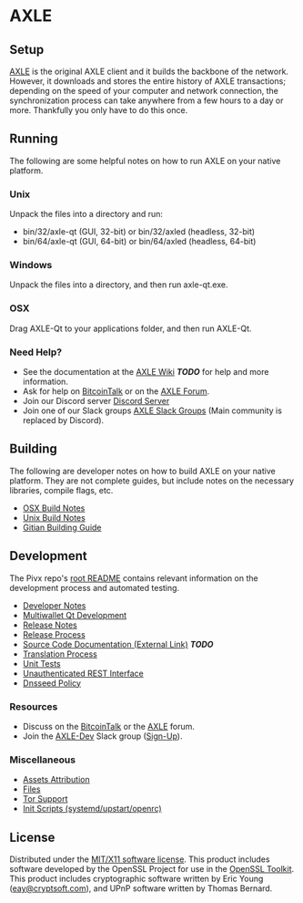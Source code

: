 AXLE
=====================

Setup
---------------------
[AXLE](http://axle.org/wallet) is the original AXLE client and it builds the backbone of the network. However, it downloads and stores the entire history of AXLE transactions; depending on the speed of your computer and network connection, the synchronization process can take anywhere from a few hours to a day or more. Thankfully you only have to do this once.

Running
---------------------
The following are some helpful notes on how to run AXLE on your native platform.

### Unix

Unpack the files into a directory and run:

- bin/32/axle-qt (GUI, 32-bit) or bin/32/axled (headless, 32-bit)
- bin/64/axle-qt (GUI, 64-bit) or bin/64/axled (headless, 64-bit)

### Windows

Unpack the files into a directory, and then run axle-qt.exe.

### OSX

Drag AXLE-Qt to your applications folder, and then run AXLE-Qt.

### Need Help?

* See the documentation at the [AXLE Wiki](https://en.bitcoin.it/wiki/Main_Page) ***TODO***
for help and more information.
* Ask for help on [BitcoinTalk](https://bitcointalk.org/index.php?topic=1262920.0) or on the [AXLE Forum](http://forum.axle.org/).
* Join our Discord server [Discord Server](https://discord.axle.org)
* Join one of our Slack groups [AXLE Slack Groups](https://axle.org/slack-logins/) (Main community is replaced by Discord).

Building
---------------------
The following are developer notes on how to build AXLE on your native platform. They are not complete guides, but include notes on the necessary libraries, compile flags, etc.

- [OSX Build Notes](build-osx.md)
- [Unix Build Notes](build-unix.md)
- [Gitian Building Guide](gitian-building.md)

Development
---------------------
The Pivx repo's [root README](https://github.com/AXLE-Project/AXLE/blob/master/README.md) contains relevant information on the development process and automated testing.

- [Developer Notes](developer-notes.md)
- [Multiwallet Qt Development](multiwallet-qt.md)
- [Release Notes](release-notes.md)
- [Release Process](release-process.md)
- [Source Code Documentation (External Link)](https://dev.visucore.com/bitcoin/doxygen/) ***TODO***
- [Translation Process](translation_process.md)
- [Unit Tests](unit-tests.md)
- [Unauthenticated REST Interface](REST-interface.md)
- [Dnsseed Policy](dnsseed-policy.md)

### Resources

* Discuss on the [BitcoinTalk](https://bitcointalk.org/index.php?topic=1262920.0) or the [AXLE](http://forum.axle.org/) forum.
* Join the [AXLE-Dev](https://axle-dev.slack.com/) Slack group ([Sign-Up](https://axle-dev.herokuapp.com/)).

### Miscellaneous
- [Assets Attribution](assets-attribution.md)
- [Files](files.md)
- [Tor Support](tor.md)
- [Init Scripts (systemd/upstart/openrc)](init.md)

License
---------------------
Distributed under the [MIT/X11 software license](http://www.opensource.org/licenses/mit-license.php).
This product includes software developed by the OpenSSL Project for use in the [OpenSSL Toolkit](https://www.openssl.org/). This product includes
cryptographic software written by Eric Young ([eay@cryptsoft.com](mailto:eay@cryptsoft.com)), and UPnP software written by Thomas Bernard.
